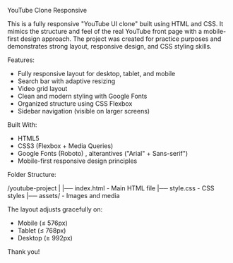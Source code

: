 YouTube Clone Responsive

This is a fully responsive "YouTube UI clone" built using HTML and CSS. It mimics the structure and feel of the real YouTube front page with a mobile-first design approach. The project was created for practice purposes and demonstrates strong layout, responsive design, and CSS styling skills.

 Features:

- Fully responsive layout for desktop, tablet, and mobile
- Search bar with adaptive resizing
- Video grid layout
- Clean and modern styling with Google Fonts
- Organized structure using CSS Flexbox
- Sidebar navigation (visible on larger screens)

Built With:

- HTML5
- CSS3 (Flexbox + Media Queries)
- Google Fonts (Roboto) , alterantives ("Arial" + Sans-serif")
- Mobile-first responsive design principles

Folder Structure:

/youtube-project
| 
|── index.html - Main HTML file
|── style.css - CSS styles
|── assets/ - Images and media


The layout adjusts gracefully on:
- Mobile (≤ 576px)
- Tablet (≤ 768px)
- Desktop (≥ 992px)

Thank you!
